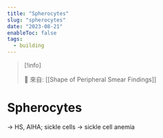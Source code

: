 ```yaml
---
title: "Spherocytes"
slug: "spherocytes"
date: "2023-08-21"
enableToc: false
tags:
  - building
---
```


> [!info]
>
> 🌱 來自: [[Shape of Peripheral Smear Findings]]

# Spherocytes

 → HS, AIHA; sickle cells → sickle cell anemia
